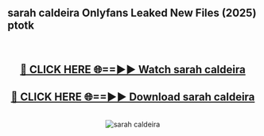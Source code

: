 <h2>sarah caldeira Onlyfans Leaked New Files (2025) ptotk</h2>
<br>
<div align="center">
<h2><a href="https://mediafiles.top/sarah_caldeira&ref=git" rel="nofollow">🔴 CLICK HERE 🌐==►► Watch sarah caldeira</a></h2>
<h2><a href="https://mediafiles.top/sarah_caldeira&ref=git" rel="nofollow">🔴 CLICK HERE 🌐==►► Download sarah caldeira</a></h2>
<br>
<a href="https://mediafiles.top/sarah_caldeira&ref=git" rel="nofollow" data-target="animated-image.originalLink"><img src="https://i.ibb.co.com/xMMVF88/686577567.gif" alt="sarah caldeira" style="max-width: 100%; display: inline-block;" data-target="animated-image.originalImage"></a>
</div>
<br>
<br>